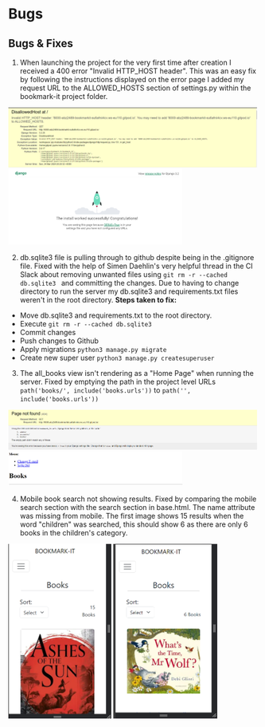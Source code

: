# Bugs

## Bugs & Fixes

1. When launching the project for the very first time after creation I received a 400 error "Invalid HTTP_HOST header". This was an easy fix by following the instructions displayed on the error page I added my request URL  to the ALLOWED_HOSTS section of settings.py within the bookmark-it project folder.

<img src="documentation/bugs/bmi-bug1.png" width="500"/>
<img src="documentation/bugs/bmi-fix1.png" width="350"/>

2. db.sqlite3 file is pulling through to github despite being in the .gitignore file. Fixed with the help of Simen Daehlin's very helpful thread in the CI Slack about removing unwanted files using ```git rm -r --cached db.sqlite3 ``` and committing the changes. Due to having to change directory to run the server my db.sqlite3 and requirements.txt files weren't in the root directory.
**Steps taken to fix:**
- Move db.sqlite3 and requirements.txt to the root directory.
- Execute ```git rm -r --cached db.sqlite3 ```
- Commit changes
- Push changes to Github
- Apply migrations ```python3 manage.py migrate```
- Create new super user ```python3 manage.py createsuperuser```

3. The all_books view isn't rendering as a "Home Page" when running the server. Fixed by emptying the path in the project level URLs ```path('books/', include('books.urls'))``` to ```path('', include('books.urls'))```

<img src="documentation/bugs/bmi-bug3.png" width="500"/>
<img src="documentation/bugs/bmi-fix3.png" width="350"/>

4. Mobile book search not showing results. Fixed by comparing the mobile search section with the search section in base.html. The name attribute was missing from mobile. 
The first image shows 15 results when the word "children" was searched, this should show 6 as there are only 6 books in the children's category.

<img src="documentation/bugs/bmi-bug4.png" height="350"/>
<img src="documentation/bugs/bmi-fix4.png" height="350"/>